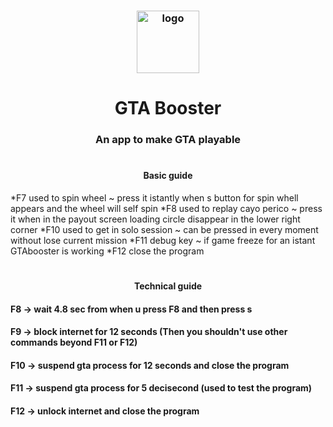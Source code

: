 <h3 align="center"><img src="https://i.imgur.com/tR8Q8SW.jpg" alt="logo" height="100px"></h3>
<h1 align="center">GTA Booster</h1>
<h3 align="center"> An app to make GTA playable </h3>
<h1 align="center"></h1>
 <p>
  <h4 align="center"> Basic guide </h4>
  *F7 used to spin wheel ~ press it istantly when s button for spin whell appears and the wheel will self spin           
  *F8 used to replay cayo perico ~ press it when in the payout screen loading circle disappear in the lower right corner 
  *F10 used to get in solo session ~ can be pressed in every moment without lose current mission                         
  *F11 debug key ~ if game freeze for an istant GTAbooster is working                                                    
  *F12 close the program
</p>
<h1 align="center"></h1>
<p>
 <h4 align="center"> Technical guide </h4>
 <h4 align="left"> F8 -> wait 4.8 sec from when u press F8 and then press s </h4>
<h4 align="left">F9 -> block internet for 12 seconds (Then you shouldn't use other commands beyond F11 or F12)</h4>
<h4 align="left">F10 -> suspend gta process for 12 seconds and close the program</h4>
<h4 align="left">F11 -> suspend gta process for 5 decisecond (used to test the program)</h4>
<h4 align="left">F12 -> unlock internet and close the program</h4>
</p>
